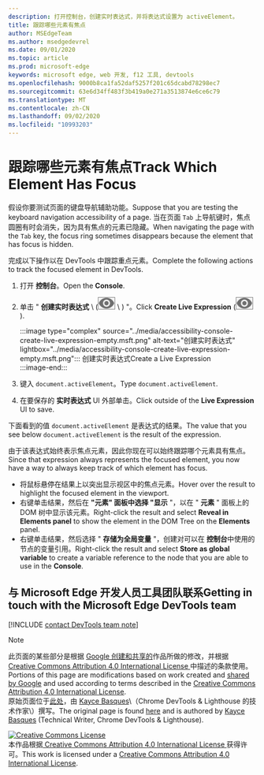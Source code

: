 ```yaml
---
description: 打开控制台，创建实时表达式，并将表达式设置为 activeElement。
title: 跟踪哪些元素有焦点
author: MSEdgeTeam
ms.author: msedgedevrel
ms.date: 09/01/2020
ms.topic: article
ms.prod: microsoft-edge
keywords: microsoft edge, web 开发, f12 工具, devtools
ms.openlocfilehash: 9000b8ca1fa52daf5257f201c65dcabd78298ec7
ms.sourcegitcommit: 63e6d34ff483f3b419a0e271a3513874e6ce6c79
ms.translationtype: MT
ms.contentlocale: zh-CN
ms.lasthandoff: 09/02/2020
ms.locfileid: "10993203"
---
```

<!-- Copyright Kayce Basques 

   Licensed under the Apache License, Version 2.0 (the "License");
   you may not use this file except in compliance with the License.
   You may obtain a copy of the License at

       https://www.apache.org/licenses/LICENSE-2.0

   Unless required by applicable law or agreed to in writing, software
   distributed under the License is distributed on an "AS IS" BASIS,
   WITHOUT WARRANTIES OR CONDITIONS OF ANY KIND, either express or implied.
   See the License for the specific language governing permissions and
   limitations under the License.  -->  

# <span data-ttu-id="218c8-104">跟踪哪些元素有焦点</span><span class="sxs-lookup"><span data-stu-id="218c8-104">Track Which Element Has Focus</span></span>  

<span data-ttu-id="218c8-105">假设你要测试页面的键盘导航辅助功能。</span><span class="sxs-lookup"><span data-stu-id="218c8-105">Suppose that you are testing the keyboard navigation accessibility of a page.</span></span>  <span data-ttu-id="218c8-106">当在页面 `Tab` 上导航键时，焦点圆圈有时会消失，因为具有焦点的元素已隐藏。</span><span class="sxs-lookup"><span data-stu-id="218c8-106">When navigating the page with the `Tab` key, the focus ring sometimes disappears because the element that has focus is hidden.</span></span>  

<span data-ttu-id="218c8-107">完成以下操作以在 DevTools 中跟踪重点元素。</span><span class="sxs-lookup"><span data-stu-id="218c8-107">Complete the following actions to track the focused element in DevTools.</span></span>  

1.  <span data-ttu-id="218c8-108">打开 **控制台**。</span><span class="sxs-lookup"><span data-stu-id="218c8-108">Open the **Console**.</span></span>  
1.  <span data-ttu-id="218c8-109">单击 " **创建实时表达式** \ (![ 创建实时表达式 ][ImageCreateIcon] \ ) "。</span><span class="sxs-lookup"><span data-stu-id="218c8-109">Click **Create Live Expression** \(![Create Live Expression][ImageCreateIcon]\).</span></span>  
    
    :::image type="complex" source="../media/accessibility-console-create-live-expression-empty.msft.png" alt-text="创建实时表达式" lightbox="../media/accessibility-console-create-live-expression-empty.msft.png":::
       <span data-ttu-id="218c8-111">创建实时表达式</span><span class="sxs-lookup"><span data-stu-id="218c8-111">Create a Live Expression</span></span>  
    :::image-end:::  
    
1.  <span data-ttu-id="218c8-112">键入 `document.activeElement`。</span><span class="sxs-lookup"><span data-stu-id="218c8-112">Type `document.activeElement`.</span></span>  
1.  <span data-ttu-id="218c8-113">在要保存的 **实时表达式** UI 外部单击。</span><span class="sxs-lookup"><span data-stu-id="218c8-113">Click outside of the **Live Expression** UI to save.</span></span>  
    
<span data-ttu-id="218c8-114">下面看到的值 `document.activeElement` 是表达式的结果。</span><span class="sxs-lookup"><span data-stu-id="218c8-114">The value that you see below `document.activeElement` is the result of the expression.</span></span>  

<span data-ttu-id="218c8-115">由于该表达式始终表示焦点元素，因此你现在可以始终跟踪哪个元素具有焦点。</span><span class="sxs-lookup"><span data-stu-id="218c8-115">Since that expression always represents the focused element, you now have a way to always keep track of which element has focus.</span></span>  

*   <span data-ttu-id="218c8-116">将鼠标悬停在结果上以突出显示视区中的焦点元素。</span><span class="sxs-lookup"><span data-stu-id="218c8-116">Hover over the result to highlight the focused element in the viewport.</span></span>  
*   <span data-ttu-id="218c8-117">右键单击结果，然后在 **"元素" 面板中选择 "显示** "，以在 " **元素** " 面板上的 DOM 树中显示该元素。</span><span class="sxs-lookup"><span data-stu-id="218c8-117">Right-click the result and select **Reveal in Elements panel** to show the element in the DOM Tree on the **Elements** panel.</span></span>  
*   <span data-ttu-id="218c8-118">右键单击结果，然后选择 " **存储为全局变量** "，创建对可以在 **控制台**中使用的节点的变量引用。</span><span class="sxs-lookup"><span data-stu-id="218c8-118">Right-click the result and select **Store as global variable** to create a variable reference to the node that you are able to use in the **Console**.</span></span>  

## <span data-ttu-id="218c8-119">与 Microsoft Edge 开发人员工具团队联系</span><span class="sxs-lookup"><span data-stu-id="218c8-119">Getting in touch with the Microsoft Edge DevTools team</span></span>  

[!INCLUDE [contact DevTools team note](../includes/contact-devtools-team-note.md)]  

<!-- image links -->  

[ImageCreateIcon]: ../media/create-live-expression-icon.msft.png  

<!-- links -->  

> [!NOTE]
> <span data-ttu-id="218c8-120">此页面的某些部分是根据 [Google 创建和共享的][GoogleSitePolicies]作品所做的修改，并根据[ Creative Commons Attribution 4.0 International License ][CCA4IL]中描述的条款使用。</span><span class="sxs-lookup"><span data-stu-id="218c8-120">Portions of this page are modifications based on work created and [shared by Google][GoogleSitePolicies] and used according to terms described in the [Creative Commons Attribution 4.0 International License][CCA4IL].</span></span>  
> <span data-ttu-id="218c8-121">原始页面位于[此处](https://developers.google.com/web/tools/chrome-devtools/accessibility/focus)，由 [Kayce Basques][KayceBasques]\（Chrome DevTools \& Lighthouse 的技术作家\）撰写。</span><span class="sxs-lookup"><span data-stu-id="218c8-121">The original page is found [here](https://developers.google.com/web/tools/chrome-devtools/accessibility/focus) and is authored by [Kayce Basques][KayceBasques] \(Technical Writer, Chrome DevTools \& Lighthouse\).</span></span>  

[![Creative Commons License][CCby4Image]][CCA4IL]  
<span data-ttu-id="218c8-123">本作品根据[ Creative Commons Attribution 4.0 International License ][CCA4IL]获得许可。</span><span class="sxs-lookup"><span data-stu-id="218c8-123">This work is licensed under a [Creative Commons Attribution 4.0 International License][CCA4IL].</span></span>  

[CCA4IL]: https://creativecommons.org/licenses/by/4.0  
[CCby4Image]: https://i.creativecommons.org/l/by/4.0/88x31.png  
[GoogleSitePolicies]: https://developers.google.com/terms/site-policies  
[KayceBasques]: https://developers.google.com/web/resources/contributors/kaycebasques  
